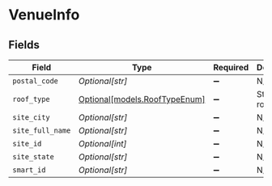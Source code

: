 # VenueInfo


## Fields

| Field                                                      | Type                                                       | Required                                                   | Description                                                |
| ---------------------------------------------------------- | ---------------------------------------------------------- | ---------------------------------------------------------- | ---------------------------------------------------------- |
| `postal_code`                                              | *Optional[str]*                                            | :heavy_minus_sign:                                         | N/A                                                        |
| `roof_type`                                                | [Optional[models.RoofTypeEnum]](../models/rooftypeenum.md) | :heavy_minus_sign:                                         | Stadium roof type                                          |
| `site_city`                                                | *Optional[str]*                                            | :heavy_minus_sign:                                         | N/A                                                        |
| `site_full_name`                                           | *Optional[str]*                                            | :heavy_minus_sign:                                         | N/A                                                        |
| `site_id`                                                  | *Optional[int]*                                            | :heavy_minus_sign:                                         | N/A                                                        |
| `site_state`                                               | *Optional[str]*                                            | :heavy_minus_sign:                                         | N/A                                                        |
| `smart_id`                                                 | *Optional[str]*                                            | :heavy_minus_sign:                                         | N/A                                                        |
